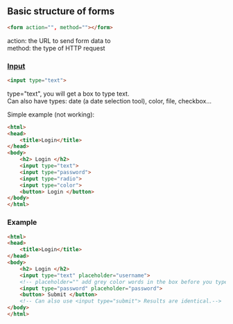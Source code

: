 ## Basic structure of forms
```html
<form action="", method=""></form>
```
action: the URL to send form data to  
method: the type of HTTP request  
### [Input]
```html
<input type="text">
```
type="text", you will get a box to type text.  
Can also have types: date (a date selection tool), color, file, checkbox...

Simple example (not working):
```html
<html>
<head>
	<title>Login</title>
</head>
<body>
	<h2> Login </h2>
	<input type="text">
	<input type="password">
	<input type="radio">
	<input type="color">
	<button> Login </button>	
</body>
</html>
```
### Example
```html
<html>
<head>
	<title>Login</title>
</head>
<body>
	<h2> Login </h2>
	<input type="text" placeholder="username">
	<!-- placeholder="" add grey color words in the box before you type.-->
	<input type="password" placeholder="password">
	<button> Submit </button>	
	<!-- Can also use <input type="submit"> Results are identical.-->
</body>
</html>
```

[Input]:https://developer.mozilla.org/en-US/docs/Web/HTML/Element/input
